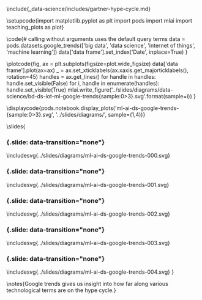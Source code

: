 \include{_data-science/includes/gartner-hype-cycle.md}



\setupcode{import matplotlib.pyplot as plt
import pods
import mlai
import teaching_plots as plot}

\code{# calling without arguments uses the default query terms
data = pods.datasets.google_trends(['big data', 'data science', 'internet of things', 'machine learning']) 
data['data frame'].set_index('Date', inplace=True)
}

\plotcode{fig, ax = plt.subplots(figsize=plot.wide_figsize)
data['data frame'].plot(ax=ax)
_ = ax.set_xticklabels(ax.xaxis.get_majorticklabels(), rotation=45)
handles = ax.get_lines()
for handle in handles:
    handle.set_visible(False)
for i, handle in enumerate(handles):
    handle.set_visible(True)
    mlai.write_figure('../slides/diagrams/data-science/bd-ds-iot-ml-google-trends{sample:0>3}.svg'.format(sample=i))
}

\displaycode{pods.notebook.display_plots('ml-ai-ds-google-trends-{sample:0>3}.svg', 
                            '../slides/diagrams/', sample=(1,4))}

\slides{
### {.slide: data-transition="none"}

\includesvg{../slides/diagrams/ml-ai-ds-google-trends-000.svg}

### {.slide: data-transition="none"}

\includesvg{../slides/diagrams/ml-ai-ds-google-trends-001.svg}

### {.slide: data-transition="none"}

\includesvg{../slides/diagrams/ml-ai-ds-google-trends-002.svg}

### {.slide: data-transition="none"}

\includesvg{../slides/diagrams/ml-ai-ds-google-trends-003.svg}

### {.slide: data-transition="none"}

\includesvg{../slides/diagrams/ml-ai-ds-google-trends-004.svg}
}

\notes{Google trends gives us insight into how far along various technological terms are on the hype cycle.}
